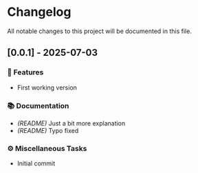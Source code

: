 # Changelog

All notable changes to this project will be documented in this file.

## [0.0.1] - 2025-07-03

### 🚀 Features

- First working version

### 📚 Documentation

- *(README)* Just a bit more explanation
- *(README)* Typo fixed

### ⚙️ Miscellaneous Tasks

- Initial commit

